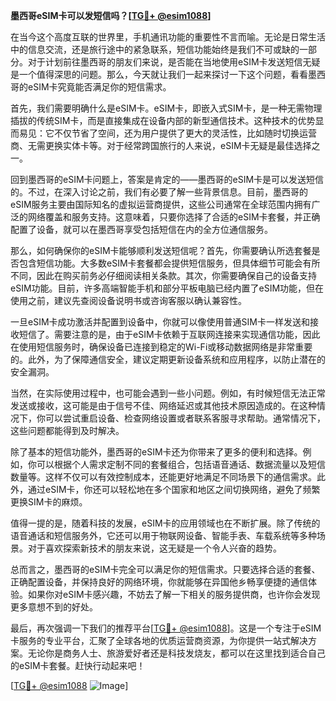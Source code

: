 **墨西哥eSIM卡可以发短信吗？[[TG💪+ @esim1088](https://t.me/s/esim1088)]**

在当今这个高度互联的世界里，手机通讯功能的重要性不言而喻。无论是日常生活中的信息交流，还是旅行途中的紧急联系，短信功能始终是我们不可或缺的一部分。对于计划前往墨西哥的朋友们来说，是否能在当地使用eSIM卡发送短信无疑是一个值得深思的问题。那么，今天就让我们一起来探讨一下这个问题，看看墨西哥的eSIM卡究竟能否满足你的短信需求。

首先，我们需要明确什么是eSIM卡。eSIM卡，即嵌入式SIM卡，是一种无需物理插拔的传统SIM卡，而是直接集成在设备内部的新型通信技术。这种技术的优势显而易见：它不仅节省了空间，还为用户提供了更大的灵活性，比如随时切换运营商、无需更换实体卡等。对于经常跨国旅行的人来说，eSIM卡无疑是最佳选择之一。

回到墨西哥的eSIM卡问题上，答案是肯定的——墨西哥的eSIM卡是可以发送短信的。不过，在深入讨论之前，我们有必要了解一些背景信息。目前，墨西哥的eSIM服务主要由国际知名的虚拟运营商提供，这些公司通常在全球范围内拥有广泛的网络覆盖和服务支持。这意味着，只要你选择了合适的eSIM卡套餐，并正确配置了设备，就可以在墨西哥享受包括短信在内的全方位通信服务。

那么，如何确保你的eSIM卡能够顺利发送短信呢？首先，你需要确认所选套餐是否包含短信功能。大多数eSIM卡套餐都会提供短信服务，但具体细节可能会有所不同，因此在购买前务必仔细阅读相关条款。其次，你需要确保自己的设备支持eSIM功能。目前，许多高端智能手机和部分平板电脑已经内置了eSIM功能，但在使用之前，建议先查阅设备说明书或咨询客服以确认兼容性。

一旦eSIM卡成功激活并配置到设备中，你就可以像使用普通SIM卡一样发送和接收短信了。需要注意的是，由于eSIM卡依赖于互联网连接来实现通信功能，因此在使用短信服务时，确保设备已连接到稳定的Wi-Fi或移动数据网络是非常重要的。此外，为了保障通信安全，建议定期更新设备系统和应用程序，以防止潜在的安全漏洞。

当然，在实际使用过程中，也可能会遇到一些小问题。例如，有时候短信无法正常发送或接收，这可能是由于信号不佳、网络延迟或其他技术原因造成的。在这种情况下，你可以尝试重启设备、检查网络设置或者联系客服寻求帮助。通常情况下，这些问题都能得到及时解决。

除了基本的短信功能外，墨西哥的eSIM卡还为你带来了更多的便利和选择。例如，你可以根据个人需求定制不同的套餐组合，包括语音通话、数据流量以及短信数量等。这样不仅可以有效控制成本，还能更好地满足不同场景下的通信需求。此外，通过eSIM卡，你还可以轻松地在多个国家和地区之间切换网络，避免了频繁更换SIM卡的麻烦。

值得一提的是，随着科技的发展，eSIM卡的应用领域也在不断扩展。除了传统的语音通话和短信服务外，它还可以用于物联网设备、智能手表、车载系统等多种场景。对于喜欢探索新技术的朋友来说，这无疑是一个令人兴奋的趋势。

总而言之，墨西哥的eSIM卡完全可以满足你的短信需求。只要选择合适的套餐、正确配置设备，并保持良好的网络环境，你就能够在异国他乡畅享便捷的通信体验。如果你对eSIM卡感兴趣，不妨去了解一下相关的服务提供商，也许你会发现更多意想不到的好处。

最后，再次强调一下我们的推荐平台[[TG💪+ @esim1088](https://t.me/s/esim1088)]。这是一个专注于eSIM卡服务的专业平台，汇聚了全球各地的优质运营商资源，为你提供一站式解决方案。无论你是商务人士、旅游爱好者还是科技发烧友，都可以在这里找到适合自己的eSIM卡套餐。赶快行动起来吧！

[[TG💪+ @esim1088](https://t.me/s/esim1088) ![Image](https://i.postimg.cc/4NQfJmqS/Snipaste-2025-05-13-00-14-12.png)]